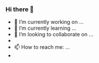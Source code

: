 ### Hi there 👋
- 🔭 I’m currently working on ...
- 🌱 I’m currently learning ...
- 👯 I’m looking to collaborate on ...
- 
- 📫 How to reach me: ...
- 
<!--
**Ultimate-zero-one/Ultimate-zero-one** is a ✨ _special_ ✨ repository because its `README.md` (this file) appears on your GitHub profile.

Here are some ideas to get you started:

- 🔭 I’m currently working on ...
- 🌱 I’m currently learning ...
- 👯 I’m looking to collaborate on ...
- 🤔 I’m looking for help with ...
- 💬 Ask me about ...
- 📫 How to reach me: ...
- 😄 Pronouns: ...
- ⚡ Fun fact: ...
-->
